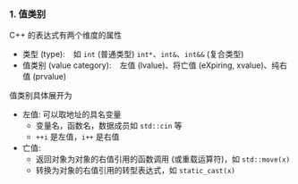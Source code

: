 ### 1. 值类别

C++ 的表达式有两个维度的属性

-   类型 (type): &ensp; 如 `int` (普通类型) `int*`、`int&`、`int&&` (复合类型)
-   值类别 (value category): &ensp; 左值 (lvalue)、将亡值 (eXpiring, xvalue)、纯右值 (prvalue)

值类别具体展开为

-   左值: 可以取地址的具名变量
    -   变量名，函数名，数据成员如 `std::cin` 等
    -   `++i` 是左值，`i++` 是右值
-   亡值:
    -   返回对象为对象的右值引用的函数调用 (或重载运算符)，如 `std::move(x)`
    -   转换为对象的右值引用的转型表达式，如 `static_cast(x)`
